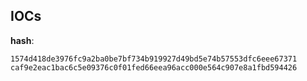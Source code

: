 
## IOCs

__hash__:

```text
1574d418de3976fc9a2ba0be7bf734b919927d49bd5e74b57553dfc6eee67371
caf9e2eac1bac6c5e09376c0f01fed66eea96acc000e564c907e8a1fbd594426
```